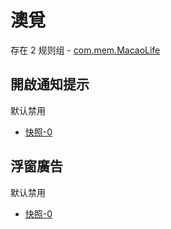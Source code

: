 # 澳覓

存在 2 规则组 - [com.mem.MacaoLife](/src/apps/com.mem.MacaoLife.ts)

## 開啟通知提示

默认禁用

- [快照-0](https://i.gkd.li/i/13350665)

## 浮窗廣告

默认禁用

- [快照-0](https://i.gkd.li/i/13350685)
